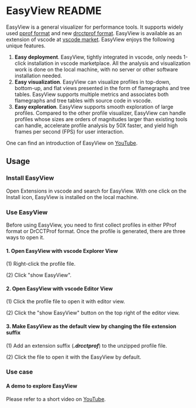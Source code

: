 # EasyView README

EasyView is a general visualizer for performance tools. It supports widely used [pprof format](https://github.com/google/pprof/blob/master/proto/profile.proto) and new [drcctprof format](https://github.com/Xuhpclab/DrCCTProf).
EasyView is available as an extension of vscode at [vscode market](https://marketplace.visualstudio.com/items?itemName=xuhpclib-easyview.easyview). EasyView enjoys the following unique features.

1. **Easy deployment**. EasyView, tightly integrated in vscode, only needs 1-click installation in vscode marketplace. All the analysis and visualization work is done on the local machine, with no server or other software installation needed. 
2. **Easy visualization**. EasyView can visualize profiles in top-down, bottom-up, and flat views presented in the form of flamegraphs and tree tables. EasyView supports multiple metrics and associates both flamegraphs and tree tables with source code in vscode.  
3. **Easy exploration**. EasyView supports smooth exploration of large profiles. Compared to the other profile visualizer, EasyView can handle profiles whose sizes are orders of magnitudes larger than existing tools can handle, accelerate profile analysis by 50X faster, and yield high frames per second (FPS) for user interaction.

One can find an introduction of EasyView on [YouTube](https://www.youtube.com/watch?v=NKS3pIe3-qQ).
## Usage

### Install EasyView

Open Extensions in vscode and search for EasyView. With one click on the Install icon, EasyView is installed on the local machine.

### Use EasyView

Before using EasyView, you need to first collect profiles in either PProf format or DrCCTProf format. 
Once the profile is generated, there are three ways to open it.


#### 1. Open EasyView with vscode Explorer View

(1) Right-click the profile file.

(2) Click "show EasyView".

#### 2. Open EasyView with vscode Editor View

(1) Click the profile file to open it with editor view.

(2) Click the "show EasyView" button on the top right of the editor view.

#### 3. Make EasyView as the default view by changing the file extension suffix

(1) Add an extension suffix (***.drcctprof***) to the unzipped profile file.

(2) Click the file to open it with the EasyView by default.

### Use case

#### A demo to explore EasyView

Please refer to a short video on [YouTube]().
